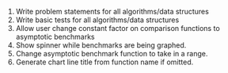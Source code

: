 1. Write problem statements for all algorithms/data structures
2. Write basic tests for all algorithms/data structures
3. Allow user change constant factor on comparison functions to asymptotic benchmarks
4. Show spinner while benchmarks are being graphed.
5. Change asymptotic benchmark function to take in a range.
6. Generate chart line title from function name if omitted.
